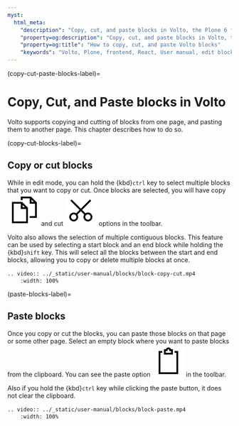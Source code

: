 ```yaml
---
myst:
  html_meta:
    "description": "Copy, cut, and paste blocks in Volto, the Plone 6 frontend."
    "property=og:description": "Copy, cut, and paste blocks in Volto, the Plone 6 frontend."
    "property=og:title": "How to copy, cut, and paste Volto blocks"
    "keywords": "Volto, Plone, frontend, React, User manual, edit blocks, copy, cut, paste"
---
```


(copy-cut-paste-blocks-label)=

# Copy, Cut, and Paste blocks in Volto

Volto supports copying and cutting of blocks from one page, and pasting them to another page.
This chapter describes how to do so.

(copy-cut-blocks-label)=

## Copy or cut blocks

While in edit mode, you can hold the {kbd}`ctrl` key to select multiple blocks that you want to copy or cut.
Once blocks are selected, you will have copy <img alt="../_static/copy.svg" src="../_static/copy.svg" class="inline"> and cut <img alt="../_static/cut.svg" src="../_static/cut.svg" class="inline"> options in the toolbar.

Volto also allows the selection of multiple contiguous blocks.
This feature can be used by selecting a start block and an end block while holding the {kbd}`shift` key.
This will select all the blocks between the start and end blocks, allowing you to copy or delete multiple blocks at once.

```{eval-rst}
.. video:: ../_static/user-manual/blocks/block-copy-cut.mp4
    :width: 100%
```

(paste-blocks-label)=

## Paste blocks

Once you copy or cut the blocks, you can paste those blocks on that page or some other page.
Select an empty block where you want to paste blocks from the clipboard.
You can see the paste option <img alt="../_static/paste.svg" src="../_static/paste.svg" class="inline"> in the toolbar.

Also if you hold the {kbd}`ctrl` key while clicking the paste button, it does not clear the clipboard.

```{eval-rst}
.. video:: ../_static/user-manual/blocks/block-paste.mp4
    :width: 100%
```